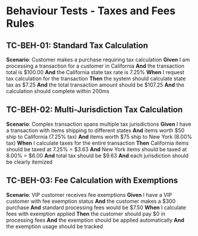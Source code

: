 # Behaviour Tests - Taxes and Fees Rules

## TC-BEH-01: Standard Tax Calculation
**Scenario**: Customer makes a purchase requiring tax calculation
**Given** I am processing a transaction for a customer in California
**And** the transaction total is $100.00
**And** the California state tax rate is 7.25%
**When** I request tax calculation for the transaction
**Then** the system should calculate state tax as $7.25
**And** the total transaction amount should be $107.25
**And** the calculation should complete within 200ms

## TC-BEH-02: Multi-Jurisdiction Tax Calculation
**Scenario**: Complex transaction spans multiple tax jurisdictions
**Given** I have a transaction with items shipping to different states
**And** items worth $50 ship to California (7.25% tax)
**And** items worth $75 ship to New York (8.00% tax)
**When** I calculate taxes for the entire transaction
**Then** California items should be taxed at 7.25% = $3.63
**And** New York items should be taxed at 8.00% = $6.00
**And** total tax should be $9.63
**And** each jurisdiction should be clearly itemized

## TC-BEH-03: Fee Calculation with Exemptions
**Scenario**: VIP customer receives fee exemptions
**Given** I have a VIP customer with fee exemption status
**And** the customer makes a $300 purchase
**And** standard processing fees would be $7.50
**When** I calculate fees with exemption applied
**Then** the customer should pay $0 in processing fees
**And** the exemption should be applied automatically
**And** the exemption usage should be tracked